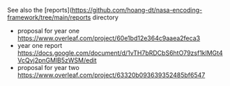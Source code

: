See also the [reports](https://github.com/hoang-dt/nasa-encoding-framework/tree/main/reports directory
- proposal for year one
https://www.overleaf.com/project/60e1bd12e364c9aaea2feca3
- year one report
https://docs.google.com/document/d/1vTH7bRDCbS6htO79zsf1klMGt4VcQvj2pnGMlB5zWSM/edit
- proposal for year two
https://www.overleaf.com/project/63320b093639352485bf6547